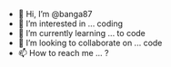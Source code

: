 - 👋 Hi, I’m @banga87
- 👀 I’m interested in ... coding
- 🌱 I’m currently learning ... to code
- 💞️ I’m looking to collaborate on ... code
- 📫 How to reach me ... ?

<!---
banga87/banga87 is a ✨ special ✨ repository because its `README.md` (this file) appears on your GitHub profile.
You can click the Preview link to take a look at your changes.
--->
